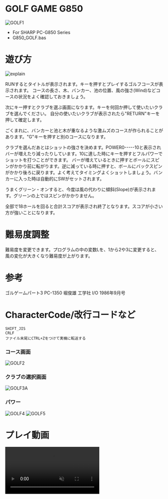 # GOLF GAME G850
![GOLF1](https://github.com/yoneworld/G850_GOLF/assets/2682671/5852bbc7-377e-480c-80cc-dee9ada9d00c)
- For SHARP PC-G850 Series
- G850_GOLF.bas

# 遊び方
![explain](https://github.com/yoneworld/G850_GOLF/assets/2682671/b718513b-0516-4edb-bc75-677623627725)

RUNするとタイトルが表示されます。キーを押すとプレイするゴルフコースが表示されます。
コースの長さ、木、バンカー、池の位置、風の強さ(Wind)などコースの状況をよく確認しておきましょう。

次にキー押すとクラブを選ぶ画面になります。キーを何回か押して使いたいクラブを選んでください。
自分の使いたいクラブが表示されたら"RETURN"キーを押して確定します。

ごくまれに、バンカーと池と木が重なるような激ムズのコースが作られることがあります。"G"キーを押すと別のコースになります。

クラブを選んだあとはショットの強さを決めます。POWER0-----10と表示されバーが増えたり減ったりしています。10に達した時にキーを押すとフルパワーでショットを打つことができます。
バーが増えているときに押すとボールにスピンがかかり前に転がります。逆に減っている時に押すと、ボールにバックスピンがかかり後ろに戻ります。よく考えてタイミングよくショットしましょう。バンカーに入った時は自動的にSWがセットされます。

うまくグリーン・オンすると、今度は風の代わりに傾斜(Slope)が表示されます。グリーンの上ではスピンがかかりません。

全部で18ホールを回ると合計スコアが表示され終了となります。スコアが小さい方が強いことになります。

# 難易度調整
難易度を変更できます。プログラムの中の変数Lを、1から2や3に変更すると、風の変化が大きくなり難易度が上がります。

# 参考
ゴルゲームパート3 PC-1350 堀俊雄 工学社 I/O 1986年9月号

# CharacterCode/改行コードなど
```
SHIFT_JIS
CRLF
ファイル末尾にCTRL+Zをつけて実機に転送する
```
### コース画面
![GOLF2](https://github.com/yoneworld/G850_GOLF/assets/2682671/1c66cf81-8790-468a-9cf9-00212542ed72)

### クラブの選択画面
![GOLF3A](https://github.com/yoneworld/G850_GOLF/assets/2682671/dc56834c-0cf7-400d-88ee-e1382511835e)

### パワー
![GOLF4](https://github.com/yoneworld/G850_GOLF/assets/2682671/9443ea58-7ba1-48e7-bc50-7e29dbb5bcb1)
![GOLF5](https://github.com/yoneworld/G850_GOLF/assets/2682671/c862962e-00a7-4f96-ba89-ec1219f54d63)

# プレイ動画
<div><video controls src="https://github.com/yoneworld/G850_GOLF/assets/2682671/12a59b66-fe4e-4890-896d-056fbe825d7d" muted="false"></video></div>
